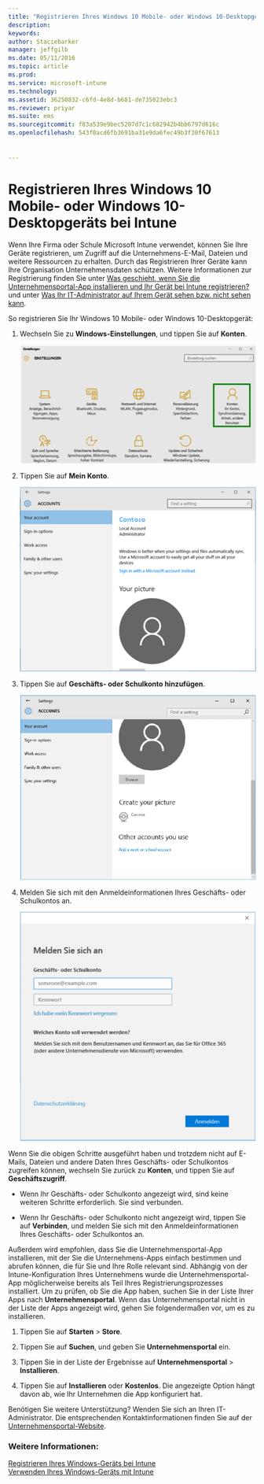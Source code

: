 ```yaml
---
title: "Registrieren Ihres Windows 10 Mobile- oder Windows 10-Desktopgeräts bei Intune | Microsoft Intune"
description: 
keywords: 
author: Staciebarker
manager: jeffgilb
ms.date: 05/11/2016
ms.topic: article
ms.prod: 
ms.service: microsoft-intune
ms.technology: 
ms.assetid: 36250832-c6fd-4e8d-b681-de735023ebc3
ms.reviewer: priyar
ms.suite: ems
ms.sourcegitcommit: f83a539e9bec5207d7c1c682942b4bb6797d616c
ms.openlocfilehash: 543f0acd6fb3691ba31e9da6fec49b3f30f67613


---
```



# Registrieren Ihres Windows 10 Mobile- oder Windows 10-Desktopgeräts bei Intune

Wenn Ihre Firma oder Schule Microsoft Intune verwendet, können Sie Ihre Geräte registrieren, um Zugriff auf die Unternehmens-E-Mail, Dateien und weitere Ressourcen zu erhalten. Durch das Registrieren Ihrer Geräte kann Ihre Organisation Unternehmensdaten schützen. Weitere Informationen zur Registrierung finden Sie unter [Was geschieht, wenn Sie die Unternehmensportal-App installieren und Ihr Gerät bei Intune registrieren?](what-happens-if-you-install-the-company-portal-app-and-enroll-your-device-in-intune-windows.md) und unter [Was Ihr IT-Administrator auf Ihrem Gerät sehen bzw. nicht sehen kann](what-can-your-it-administrator-see-when-you-enroll-your-device-in-intune-windows.md).


So registrieren Sie Ihr Windows 10 Mobile- oder Windows 10-Desktopgerät:

1.  Wechseln Sie zu **Windows-Einstellungen**, und tippen Sie auf **Konten**.

    ![Einstellungen-Konten](./media/W10-enroll-1-settings-accounts.png)

2.  Tippen Sie auf **Mein Konto**.

    ![Ihr Konto](./media/W10-enroll-2-accounts-your-account.png)

3.  Tippen Sie auf **Geschäfts- oder Schulkonto hinzufügen**.

    ![Geschäfts-Schul-Konto hinzufügen](./media/W10-enroll-3-add-work-school-acct.png)

4.  Melden Sie sich mit den Anmeldeinformationen Ihres Geschäfts- oder Schulkontos an.

    ![Anmelden](./media/W10-enroll-4-sign-in.png)

Wenn Sie die obigen Schritte ausgeführt haben und trotzdem nicht auf E-Mails, Dateien und andere Daten Ihres Geschäfts- oder Schulkontos zugreifen können, wechseln Sie zurück zu **Konten**, und tippen Sie auf **Geschäftszugriff**.

-   Wenn Ihr Geschäfts- oder Schulkonto angezeigt wird, sind keine weiteren Schritte erforderlich. Sie sind verbunden.

-   Wenn Ihr Geschäfts- oder Schulkonto nicht angezeigt wird, tippen Sie auf **Verbinden**, und melden Sie sich mit den Anmeldeinformationen Ihres Geschäfts- oder Schulkontos an.

Außerdem wird empfohlen, dass Sie die Unternehmensportal-App installieren, mit der Sie die Unternehmens-Apps einfach bestimmen und abrufen können, die für Sie und Ihre Rolle relevant sind. Abhängig von der Intune-Konfiguration Ihres Unternehmens wurde die Unternehmensportal-App möglicherweise bereits als Teil Ihres Registrierungsprozesses installiert. Um zu prüfen, ob Sie die App haben, suchen Sie in der Liste Ihrer Apps nach **Unternehmensportal**. Wenn das Unternehmensportal nicht in der Liste der Apps angezeigt wird, gehen Sie folgendermaßen vor, um es zu installieren.

1.  Tippen Sie auf **Starten** &gt; **Store**.

2.  Tippen Sie auf **Suchen**, und geben Sie **Unternehmensportal** ein.

3.  Tippen Sie in der Liste der Ergebnisse auf **Unternehmensportal** &gt; **Installieren**.

4.  Tippen Sie auf **Installieren** oder **Kostenlos**. Die angezeigte Option hängt davon ab, wie Ihr Unternehmen die App konfiguriert hat.

Benötigen Sie weitere Unterstützung? Wenden Sie sich an Ihren IT-Administrator. Die entsprechenden Kontaktinformationen finden Sie auf der [Unternehmensportal-Website](http://portal.manage.microsoft.com).

### Weitere Informationen:
[Registrieren Ihres Windows-Geräts bei Intune](enroll-your-device-in-intune-windows.md)</br>
[Verwenden Ihres Windows-Geräts mit Intune](using-your-windows-device-with-intune.md)




<!--HONumber=Jun16_HO2-->



